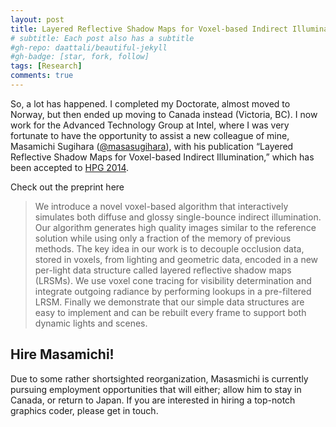 ```yaml
---
layout: post
title: Layered Reflective Shadow Maps for Voxel-based Indirect Illumination
# subtitle: Each post also has a subtitle
#gh-repo: daattali/beautiful-jekyll
#gh-badge: [star, fork, follow]
tags: [Research]
comments: true
---
```


So, a lot has happened. I completed my Doctorate, almost moved to Norway, but then ended up moving to Canada instead (Victoria, BC). I now work for the Advanced Technology Group at Intel, where I was very fortunate to have the opportunity to assist a new colleague of mine, Masamichi Sugihara ([@masasugihara](https://twitter.com/masasugihara)), with his publication “Layered Reflective Shadow Maps for Voxel-based Indirect Illumination,” which has been accepted to [HPG 2014](http://www.highperformancegraphics.org/2014/program/).

Check out the preprint here

>We introduce a novel voxel-based algorithm that interactively simulates both diffuse and glossy single-bounce indirect illumination. Our algorithm generates high quality images similar to the reference solution while using only a fraction of the memory of previous methods. The key idea in our work is to decouple occlusion data, stored in voxels, from lighting and geometric data, encoded in a new per-light data structure called layered reflective shadow maps (LRSMs). We use voxel cone tracing for visibility determination and integrate outgoing radiance by performing lookups in a pre-filtered LRSM. Finally we demonstrate that our simple data structures are easy to implement and can be rebuilt every frame to support both dynamic lights and scenes.

## Hire Masamichi!
Due to some rather shortsighted reorganization, Masasmichi is currently pursuing employment opportunities that will either; allow him to stay in Canada, or return to Japan. If you are interested in hiring a top-notch graphics coder, please get in touch.


